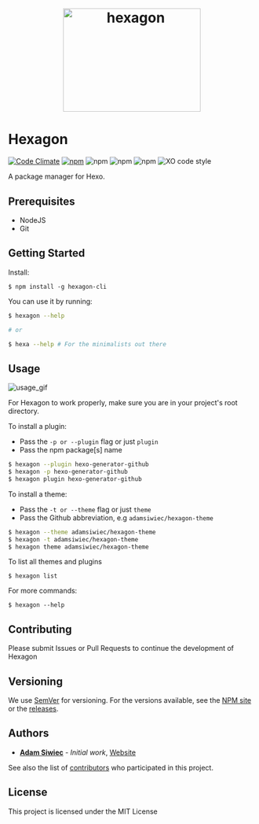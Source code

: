 <h1 align="center">
<img  width = "280" height = "210"  src="https://s13.postimg.org/qd8bbi0mv/d41dc22748c_1.png" alt="hexagon">
</h1>

# Hexagon
[![Code Climate](https://codeclimate.com/github/adamsiwiec/hexagon/badges/gpa.svg)](https://codeclimate.com/github/adamsiwiec/hexagon) [![npm](https://img.shields.io/npm/dt/hexagon-cli.svg)](https://npmjs.com/package/hexagon-cli) ![npm](https://img.shields.io/npm/v/hexagon-cli.svg) ![npm](https://img.shields.io/npm/l/hexagon-cli.svg) ![npm](https://david-dm.org/adamsiwiec/hexagon.svg) ![XO code style](https://img.shields.io/badge/code_style-XO-5ed9c7.svg)

A package manager for Hexo.


## Prerequisites

* NodeJS
* Git


## Getting Started

Install:

`$ npm install -g hexagon-cli`

You can use it by running:

```bash
$ hexagon --help

# or

$ hexa --help # For the minimalists out there
```

## Usage

![usage_gif](http://i.imgur.com/N8skcKH.gif)

For Hexagon to work properly, make sure you are in your project's root directory.

To install a plugin:
* Pass the `-p or --plugin` flag or just `plugin`
* Pass the npm package[s] name

```bash
$ hexagon --plugin hexo-generator-github
$ hexagon -p hexo-generator-github
$ hexagon plugin hexo-generator-github
```


To install a theme:
* Pass the `-t or --theme` flag or just `theme`
* Pass the Github abbreviation, e.g `adamsiwiec/hexagon-theme`

```bash
$ hexagon --theme adamsiwiec/hexagon-theme
$ hexagon -t adamsiwiec/hexagon-theme
$ hexagon theme adamsiwiec/hexagon-theme
```

To list all themes and plugins

    $ hexagon list


For more commands:

    $ hexagon --help


## Contributing

Please submit Issues or Pull Requests to continue the development of Hexagon

## Versioning

We use [SemVer](http://semver.org/) for versioning. For the versions available, see the [NPM site](https://www.npmjs.com/package/hexagon-cli) or the [releases](https://github.com/adamsiwiec/hexagon/releases).

## Authors

* **[Adam Siwiec](https://github.com/adamsiwiec)** - *Initial work*, [Website](https://siwiec.us)

See also the list of [contributors](https://github.com/adamsiwiec/hexagon/contributors) who participated in this project.

## License

This project is licensed under the MIT License
